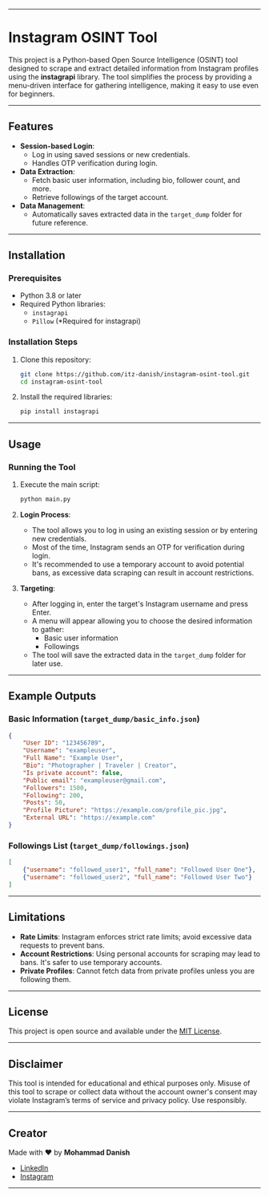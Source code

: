 
---

# Instagram OSINT Tool  

This project is a Python-based Open Source Intelligence (OSINT) tool designed to scrape and extract detailed information from Instagram profiles using the **instagrapi** library. The tool simplifies the process by providing a menu-driven interface for gathering intelligence, making it easy to use even for beginners.  

---

## Features  
- **Session-based Login**:  
  - Log in using saved sessions or new credentials.  
  - Handles OTP verification during login.  
- **Data Extraction**:  
  - Fetch basic user information, including bio, follower count, and more.  
  - Retrieve followings of the target account.  
- **Data Management**:  
  - Automatically saves extracted data in the `target_dump` folder for future reference.  

---

## Installation  

### Prerequisites  
- Python 3.8 or later  
- Required Python libraries:  
  - `instagrapi`  
  - `Pillow` (*Required for instagrapi)

### Installation Steps  
1. Clone this repository:  
   ```bash  
   git clone https://github.com/itz-danish/instagram-osint-tool.git  
   cd instagram-osint-tool  
   ```  
2. Install the required libraries:  
   ```bash  
   pip install instagrapi    
   ```

---

## Usage  

### Running the Tool  
1. Execute the main script:  
   ```bash  
   python main.py  
   ```  

2. **Login Process**:  
   - The tool allows you to log in using an existing session or by entering new credentials.  
   - Most of the time, Instagram sends an OTP for verification during login.  
   - It's recommended to use a temporary account to avoid potential bans, as excessive data scraping can result in account restrictions.  

3. **Targeting**:  
   - After logging in, enter the target's Instagram username and press Enter.  
   - A menu will appear allowing you to choose the desired information to gather:  
     - Basic user information  
     - Followings  
   - The tool will save the extracted data in the `target_dump` folder for later use.  

---

## Example Outputs  

### Basic Information (`target_dump/basic_info.json`)  
```json  
{  
    "User ID": "123456789",  
    "Username": "exampleuser",  
    "Full Name": "Example User",  
    "Bio": "Photographer | Traveler | Creator",  
    "Is private account": false,  
    "Public email": "exampleuser@gmail.com",  
    "Followers": 1500,  
    "Following": 200,  
    "Posts": 50,  
    "Profile Picture": "https://example.com/profile_pic.jpg",  
    "External URL": "https://example.com"  
}  
```  

### Followings List (`target_dump/followings.json`)  
```json  
[  
    {"username": "followed_user1", "full_name": "Followed User One"},  
    {"username": "followed_user2", "full_name": "Followed User Two"}  
]  
```  

---

## Limitations  
- **Rate Limits**: Instagram enforces strict rate limits; avoid excessive data requests to prevent bans.  
- **Account Restrictions**: Using personal accounts for scraping may lead to bans. It's safer to use temporary accounts.  
- **Private Profiles**: Cannot fetch data from private profiles unless you are following them.  

---

## License  
This project is open source and available under the [MIT License](LICENSE).  

---

## Disclaimer  
This tool is intended for educational and ethical purposes only. Misuse of this tool to scrape or collect data without the account owner's consent may violate Instagram’s terms of service and privacy policy. Use responsibly.  

---

## Creator  
Made with ❤️ by **Mohammad Danish**  
- [LinkedIn](https://www.linkedin.com/in/mohammad-danish-76570a24a/)  
- [Instagram](https://www.instagram.com/_itz_danish_/)

---

